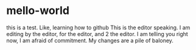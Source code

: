 # mello-world
this is a test. Like, learning how to github
This is the editor speaking. I am editing by the editor, for the editor, and 2 the editor.
I am telling you right now, I am afraid of commitment.
My changes are a pile of baloney.

